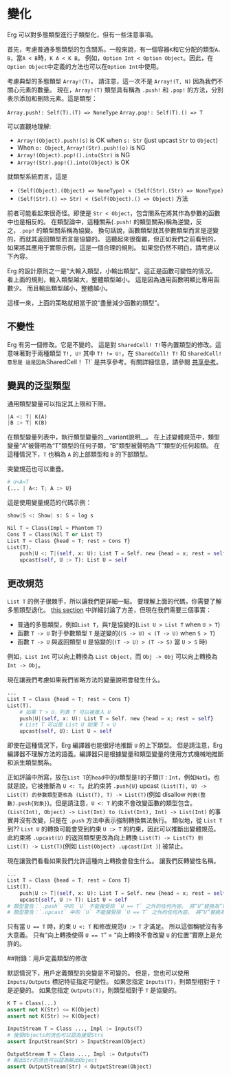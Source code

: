 # 變化

Erg 可以對多態類型進行子類型化，但有一些注意事項。

首先，考慮普通多態類型的包含關系。一般來說，有一個容器`K`和它分配的類型`A，B`，當`A < B`時，`K A < K B`。
例如，`Option Int < Option Object`。因此，在`Option Object`中定義的方法也可以在`Option Int`中使用。

考慮典型的多態類型 `Array!(T)`。
請注意，這一次不是 `Array!(T, N)` 因為我們不關心元素的數量。
現在，`Array!(T)` 類型具有稱為 `.push!` 和 `.pop!` 的方法，分別表示添加和刪除元素。這是類型：

`Array.push!: Self(T).(T) => NoneType`
`Array.pop!: Self(T).() => T`

可以直觀地理解:

* `Array!(Object).push!(s)` is OK when `s: Str` (just upcast `Str` to `Object`)
* When `o: Object`, `Array!(Str).push!(o)` is NG
* `Array!(Object).pop!().into(Str)` is NG
* `Array!(Str).pop!().into(Object)` is OK

就類型系統而言，這是

* `(Self(Object).(Object) => NoneType) < (Self(Str).(Str) => NoneType)`
* `(Self(Str).() => Str) < (Self(Object).() => Object)`
方法

前者可能看起來很奇怪。即使是 `Str < Object`，包含關系在將其作為參數的函數中也是相反的。
在類型論中，這種關系(`.push!` 的類型關系)稱為逆變，反之，`.pop!` 的類型關系稱為協變。
換句話說，函數類型就其參數類型而言是逆變的，而就其返回類型而言是協變的。
這聽起來很復雜，但正如我們之前看到的，如果將其應用于實際示例，這是一個合理的規則。
如果您仍然不明白，請考慮以下內容。

Erg 的設計原則之一是“大輸入類型，小輸出類型”。這正是函數可變性的情況。
看上面的規則，輸入類型越大，整體類型越小。
這是因為通用函數明顯比專用函數少。
而且輸出類型越小，整體越小。

這樣一來，上面的策略就相當于說“盡量減少函數的類型”。

## 不變性

Erg 有另一個修改。它是不變的。
這是對 `SharedCell! T!`等內置類型的修改。這意味著對于兩種類型 `T!, U!` 其中 `T! != U!`，在 `SharedCell! T!` 和 `SharedCell!意思是
這是因為`SharedCell！ T!` 是共享參考。有關詳細信息，請參閱 [共享參考](shared.md)。

## 變異的泛型類型

通用類型變量可以指定其上限和下限。

```python
|A <: T| K(A)
|B :> T| K(B)
```

在類型變量列表中，執行類型變量的__variant說明__。 在上述變體規范中，類型變量“A”被聲明為“T”類型的任何子類，“B”類型被聲明為“T”類型的任何超類。
在這種情況下，`T` 也稱為 `A` 的上部類型和 `B` 的下部類型。

突變規范也可以重疊。

```python
# U<A<T
{... | A<: T; A :> U}
```

這是使用變量規范的代碼示例：

```python
show|S <: Show| s: S = log s

Nil T = Class(Impl = Phantom T)
Cons T = Class(Nil T or List T)
List T = Class {head = T; rest = Cons T}
List(T).
    push|U <: T|(self, x: U): List T = Self. new {head = x; rest = self}
    upcast(self, U :> T): List U = self
```

## 更改規范

`List T` 的例子很棘手，所以讓我們更詳細一點。
要理解上面的代碼，你需要了解多態類型退化。 [this section](./variance.md) 中詳細討論了方差，但現在我們需要三個事實：

* 普通的多態類型，例如`List T`，與`T`是協變的(`List U > List T` when `U > T`)
* 函數 `T -> U` 對于參數類型 `T` 是逆變的(`(S -> U) < (T -> U)` when `S > T`)
* 函數 `T -> U` 與返回類型 `U` 是協變的(`(T -> U) > (T -> S)` 當 `U > S` 時)

例如，`List Int` 可以向上轉換為 `List Object`，而 `Obj -> Obj` 可以向上轉換為 `Int -> Obj`。

現在讓我們考慮如果我們省略方法的變量說明會發生什么。

```python
...
List T = Class {head = T; rest = Cons T}
List(T).
    # 如果 T > U，列表 T 可以被推入 U
    push|U|(self, x: U): List T = Self. new {head = x; rest = self}
    # List T 可以是 List U 如果 T < U
    upcast(self, U): List U = self
```

即使在這種情況下，Erg 編譯器也能很好地推斷 `U` 的上下類型。
但是請注意，Erg 編譯器不理解方法的語義。編譯器只是根據變量和類型變量的使用方式機械地推斷和派生類型關系。

正如評論中所寫，放在`List T`的`head`中的`U`類型是`T`的子類(`T：Int`，例如`Nat`)。也就是說，它被推斷為 `U <: T`。此約束將 `.push{U}` upcast `(List(T), U) -> List(T) 的參數類型更改為 (List(T), T) -> List(T)`(例如 disallow `列表(整數).push{對象}`)。但是請注意，`U <: T` 約束不會改變函數的類型包含。 `(List(Int), Object) -> List(Int) to (List(Int), Int) -> List(Int)` 的事實并沒有改變，只是在 `.push` 方法中表示強制轉換無法執行。
類似地，從 `List T` 到?? `List U` 的轉換可能會受到約束 `U :> T` 的約束，因此可以推斷出變體規范。此約束將 `.upcast(U)` 的返回類型更改為向上轉換 `List(T) -> List(T) 到 List(T) -> List(T)`(例如 `List(Object) .upcast(Int )`) 被禁止。

現在讓我們看看如果我們允許這種向上轉換會發生什么。
讓我們反轉變性名稱。

```python
...
List T = Class {head = T; rest = Cons T}
List(T).
    push|U :> T|(self, x: U): List T = Self. new {head = x; rest = self}
    upcast(self, U :> T): List U = self
# 類型警告：`.push` 中的 `U` 不能接受除 `U == T` 之外的任何內容。 將“U”替換為“T”。
# 類型警告：`.upcast` 中的 `U` 不能接受除 `U == T` 之外的任何內容。 將“U”替換為“T”。
```

只有當 `U == T` 時，約束 `U <: T` 和修改規范`U :> T` 才滿足。 所以這個稱號沒有多大意義。
只有“向上轉換使得 `U == T`” = “向上轉換不會改變 `U` 的位置”實際上是允許的。

##附錄：用戶定義類型的修改

默認情況下，用戶定義類型的突變是不可變的。 但是，您也可以使用 `Inputs/Outputs` 標記特征指定可變性。
如果您指定 `Inputs(T)`，則類型相對于 `T` 是逆變的。
如果您指定 `Outputs(T)`，則類型相對于 `T` 是協變的。

```python
K T = Class(...)
assert not K(Str) <= K(Object)
assert not K(Str) >= K(Object)

InputStream T = Class ..., Impl := Inputs(T)
# 接受Objects的流也可以認為接受Strs
assert InputStream(Str) > InputStream(Object)

OutputStream T = Class ..., Impl := Outputs(T)
# 輸出Str的流也可以認為輸出Object
assert OutputStream(Str) < OutputStream(Object)
```